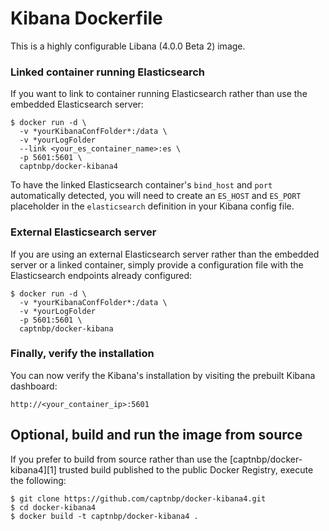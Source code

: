 # Kibana Dockerfile

This is a highly configurable Libana (4.0.0 Beta 2) image.

### Linked container running Elasticsearch

If you want to link to container running Elasticsearch rather than use the embedded Elasticsearch server:

    $ docker run -d \
      -v *yourKibanaConfFolder*:/data \
      -v *yourLogFolder
      --link <your_es_container_name>:es \
      -p 5601:5601 \
      captnbp/docker-kibana4

To have the linked Elasticsearch container's `bind_host` and `port` automatically detected, you will need to create an `ES_HOST` and `ES_PORT` placeholder in the `elasticsearch` definition in your Kibana config file.

### External Elasticsearch server

If you are using an external Elasticsearch server rather than the embedded server or a linked container, simply provide a configuration file with the Elasticsearch endpoints already configured:

    $ docker run -d \
      -v *yourKibanaConfFolder*:/data \
      -v *yourLogFolder
      -p 5601:5601 \
      captnbp/docker-kibana

### Finally, verify the installation

You can now verify the Kibana's installation by visiting the prebuilt Kibana dashboard:

    http://<your_container_ip>:5601

## Optional, build and run the image from source

If you prefer to build from source rather than use the [captnbp/docker-kibana4][1] trusted build published to the public Docker Registry, execute the following:

    $ git clone https://github.com/captnbp/docker-kibana4.git
    $ cd docker-kibana4
    $ docker build -t captnbp/docker-kibana4 .
